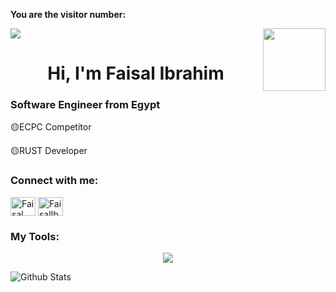 **You are the visitor number:**

<p>
  <a href="https://count.getloli.com/"><img src="https://count.getloli.com/get/@DarkCode662432"></a>
  <img src="https://media.giphy.com/media/M9gbBd9nbDrOTu1Mqx/giphy.gif" align="right" width="100"/>
</p>

<h1 align="center">Hi, I'm Faisal Ibrahim</h1>
<h3 align="left">Software Engineer from Egypt</h3>

<p>🟡ECPC Competitor</p>
<p>🟡RUST Developer</p>

<h3 align="left">Connect with me:</h3>
<p align="left">
<a href="https://twitter.com/DarkCode662432" target="_blank"><img align="center" src="https://raw.githubusercontent.com/rahuldkjain/github-profile-readme-generator/master/src/images/icons/Social/twitter.svg" alt="Faisal" height="30" width="40" /></a>
<a href="https://www.linkedin.com/in/FaisalIbrahim404" target="_blank"><img align="center" src="https://raw.githubusercontent.com/rahuldkjain/github-profile-readme-generator/master/src/images/icons/Social/linked-in-alt.svg" alt="FaisalIbrahim" height="30" width="40" /></a>
</p>

<h3>My Tools:</h3>
<p align="center">
  <a href="https://www.linkedin.com/in/FaisalIbrahim404" target="_blank">
    <img src="https://skillicons.dev/icons?i=rust,yew,wasm,linux,kali,debian,ubuntu,windows,bash,git,github,npm,yarn,html,svg,css,js,ts,regex,react,vite,postman,tailwind,bootstrap,vercel,py,qt,flask,c,cpp,cs,java,vscode,atom,pycharm,codepen,figma,unrealengine,unity,linkedin,materialui,firebase,powershell,discord,docker,md,blender,gmail" />
  </a>
</p>
  
  ![Github Stats](https://github-readme-stats.vercel.app/api?username=DarkCode662432&bg_color=30,e96443,904e95&title_color=fff&text_color=fff)
